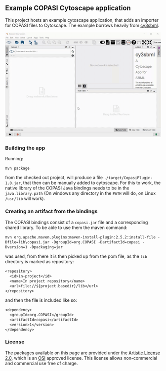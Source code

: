 ## Example COPASI Cytoscape application
This project hosts an example cytoscape application, that adds an importer for COPASI files to Cytoscape. The example borrows heavily from [cy3sbml](https://github.com/matthiaskoenig/cy3sbml/).  

![Importing a network from file](./docs/example.gif)

### Building the app
Running: 

	mvn package

from the checked out project, will produce a file `./target/CopasiPlugin-1.0.jar`, that then can be manually added to cytoscape. For this to work, the native library of the COPASI Java bindings needs to be in the `java.library.path` (On windows any directory in the `PATH` will do, on Linux `/usr/lib` will work). 

### Creating an artifact from the bindings
The COPASI bindings consist of a `copasi.jar` file and a corresponding shared library. To be able to use them the maven command: 

	mvn org.apache.maven.plugins:maven-install-plugin:2.5.2:install-file -Dfile=lib\copasi.jar -DgroupId=org.COPASI -DartifactId=copasi -Dversion=1 -Dpackaging=jar

was used, from there it is then picked up from the pom file, as the `lib` directory is marked as repository: 

    <repository>
      <id>in-project</id>
      <name>In project repository</name>
      <url>file://${project.basedir}/lib</url>
    </repository>

and then the file is included like so: 


    <dependency>
      <groupId>org.COPASI</groupId>
      <artifactId>copasi</artifactId>
      <version>1</version>
    </dependency>   

### License
The packages available on this page are provided under the 
[Artistic License 2.0](http://copasi.org/Download/License/), 
which is an [OSI](http://www.opensource.org/) approved license. This license 
allows non-commercial and commercial use free of charge.
 
